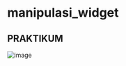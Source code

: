 # manipulasi_widget

## PRAKTIKUM
![image](https://user-images.githubusercontent.com/64391578/190945021-29020473-ba2d-44ef-9dd4-877bb9d4971d.png)
